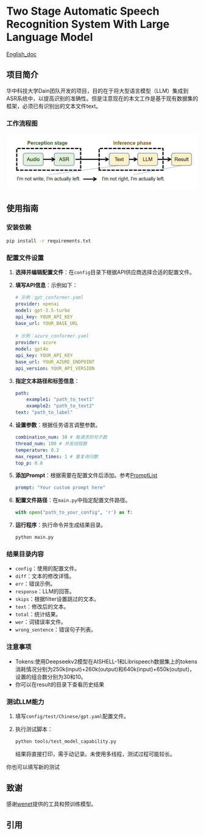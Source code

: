 
# Two Stage Automatic Speech Recognition System With Large Language Model
[English_doc](./README.md)
## 项目简介
华中科技大学Dain团队开发的项目，目的在于将大型语言模型（LLM）集成到ASR系统中，以提高识别的准确性。但是注意现在的本文工作是基于现有数据集的框架，必须已有识别出的文本文件text。

### 工作流程图
![两阶段识别流程图](./two_stage_recognition.png)


## 使用指南

### 安装依赖
```bash
pip install -r requirements.txt
```

### 配置文件设置
1. **选择并编辑配置文件**：在`config`目录下根据API供应商选择合适的配置文件。
2. **填写API信息**：示例如下：

    ```yaml
    # 示例：gpt_conformer.yaml
    provider: openai
    model: gpt-3.5-turbo
    api_key: YOUR_API_KEY
    base_url: YOUR_BASE_URL

    # 示例：azure_conformer.yaml
    provider: azure
    model: gpt4o
    api_key: YOUR_API_KEY
    base_url: YOUR_AZURE_ENDPOINT
    api_version: YOUR_API_VERSION
    ```

3. **指定文本路径和标签信息**：

    ```yaml
    path:
        example1: "path_to_text1"
        example2: "path_to_text2"
    text: "path_to_label"
    ```

4. **设置参数**：根据任务语言调整参数。

    ```yaml
    combination_num: 30 # 每请求的句子数
    thread_num: 100 # 并发线程数
    temperature: 0.2
    max_repeat_times: 1 # 重复询问数
    top_p: 0.8
    ```

5. **添加Prompt**：根据需要在配置文件后添加。参考[PromptList](./config/PromptList.md)

    ```yaml
    prompt: "Your custom prompt here"
    ```

6. **配置文件路径**：在`main.py`中指定配置文件路径。

    ```python
    with open("path_to_your_config", 'r') as f:
    ```

7. **运行程序**：执行命令并生成结果目录。

    ```bash
    python main.py
    ```

### 结果目录内容
- `config`：使用的配置文件。
- `diff`：文本的修改详情。
- `err`：错误示例。
- `response`：LLM的回答。
- `skips`：根据filter设置跳过的文本。
- `text`：修改后的文本。
- `total`：统计结果。
- `wer`：词错误率文件。
- `wrong_sentence`：错误句子列表。

### 注意事项


- Tokens:使用Deepseekv2模型在AISHELL-1和Librispeech数据集上的tokens消耗情况分别为250k(input)+260k(output)和640k(input)+650k(output)，设置的组合数分别为30和10。
- 你可以在result的目录下查看历史结果
### 测试LLM能力
1. 填写`config/test/Chinese/gpt.yaml`配置文件。
2. 执行测试脚本：

    ```bash
    python tools/test_model_capability.py
    ```

    结果将直接打印，需手动记录。未使用多线程，测试过程可能较长。

你也可以填写新的测试

## 致谢
感谢[wenet](https://github.com/wenet-e2e/wenet/blob/main/README.md)提供的工具和预训练模型。

## 引用

